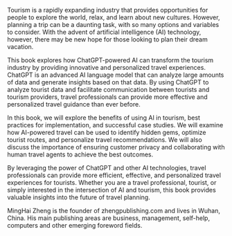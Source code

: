 
Tourism is a rapidly expanding industry that provides opportunities for people to explore the world, relax, and learn about new cultures. However, planning a trip can be a daunting task, with so many options and variables to consider. With the advent of artificial intelligence (AI) technology, however, there may be new hope for those looking to plan their dream vacation.

This book explores how ChatGPT-powered AI can transform the tourism industry by providing innovative and personalized travel experiences. ChatGPT is an advanced AI language model that can analyze large amounts of data and generate insights based on that data. By using ChatGPT to analyze tourist data and facilitate communication between tourists and tourism providers, travel professionals can provide more effective and personalized travel guidance than ever before.

In this book, we will explore the benefits of using AI in tourism, best practices for implementation, and successful case studies. We will examine how AI-powered travel can be used to identify hidden gems, optimize tourist routes, and personalize travel recommendations. We will also discuss the importance of ensuring customer privacy and collaborating with human travel agents to achieve the best outcomes.

By leveraging the power of ChatGPT and other AI technologies, travel professionals can provide more efficient, effective, and personalized travel experiences for tourists. Whether you are a travel professional, tourist, or simply interested in the intersection of AI and tourism, this book provides valuable insights into the future of travel planning.

MingHai Zheng is the founder of zhengpublishing.com and lives in Wuhan, China. His main publishing areas are business, management, self-help, computers and other emerging foreword fields.
